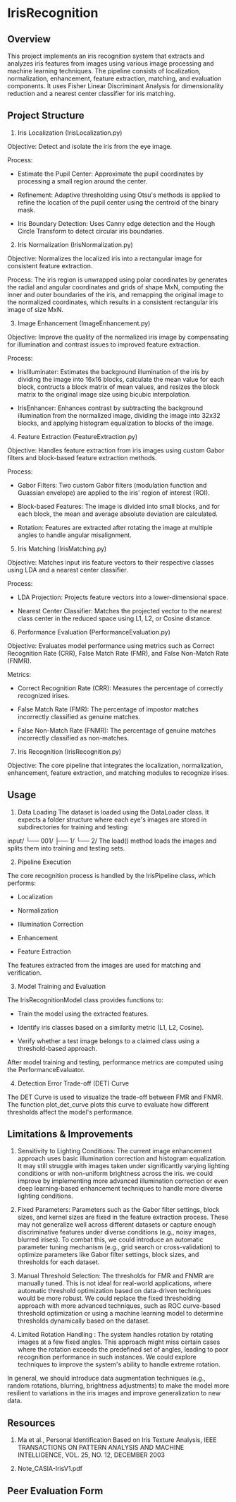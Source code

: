 # IrisRecognition
## Overview

This project implements an iris recognition system that extracts and analyzes iris features from images using various image processing and machine learning techniques. The pipeline consists of localization, normalization, enhancement, feature extraction, matching, and evaluation components. It uses Fisher Linear Discriminant Analysis for dimensionality reduction and a nearest center classifier for iris matching.

## Project Structure

1. Iris Localization (IrisLocalization.py)

Objective: Detect and isolate the iris from the eye image.

Process: 

- Estimate the Pupil Center: Approximate the pupil coordinates by processing a small region around the center. 

- Refinement: Adaptive thresholding using Otsu's methods is applied to refine the location of the pupil center using the centroid of the binary mask.

- Iris Boundary Detection: Uses Canny edge detection and the Hough Circle Transform to detect circular iris boundaries.

2. Iris Normalization (IrisNormalization.py)

Objective: Normalizes the localized iris into a rectangular image for consistent feature extraction.

Process: The iris region is unwrapped using polar coordinates by generates the radial and angular coordinates and grids of shape MxN, computing the inner and outer boundaries of the iris, and remapping the original image to the normalized coordinates, which results in a consistent rectangular iris image of size MxN.

3. Image Enhancement (ImageEnhancement.py)

Objective: Improve the quality of the normalized iris image by compensating for illumination and contrast issues to improved feature extraction. 

Process:

- IrisIlluminater: Estimates the background illumination of the iris by dividing the image into 16x16 blocks, calculate the mean value for each block, contructs a block matrix of mean values, and resizes the block matrix to the original image size using bicubic interpolation. 

- IrisEnhancer: Enhances contrast by subtracting the background illumination from the normalized image, dividing the image into 32x32 blocks, and applying histogram equalization to blocks of the image.

4. Feature Extraction (FeatureExtraction.py)

Objective: Handles feature extraction from iris images using custom Gabor filters and block-based feature extraction methods.

Process:

- Gabor Filters: Two custom Gabor filters (modulation function and Guassian envelope) are applied to the iris' region of interest (ROI).

- Block-based Features: The image is divided into small blocks, and for each block, the mean and average absolute deviation are calculated.

- Rotation: Features are extracted after rotating the image at multiple angles to handle angular misalignment.

5. Iris Matching (IrisMatching.py)

Objective: Matches input iris feature vectors to their respective classes using LDA and a nearest center classifier.

Process:

- LDA Projection: Projects feature vectors into a lower-dimensional space.

- Nearest Center Classifier: Matches the projected vector to the nearest class center in the reduced space using L1, L2, or Cosine distance.

6. Performance Evaluation (PerformanceEvaluation.py)

Objective: Evaluates model performance using metrics such as Correct Recognition Rate (CRR), False Match Rate (FMR), and False Non-Match Rate (FNMR).

Metrics:

- Correct Recognition Rate (CRR): Measures the percentage of correctly recognized irises.

- False Match Rate (FMR): The percentage of impostor matches incorrectly classified as genuine matches.

- False Non-Match Rate (FNMR): The percentage of genuine matches incorrectly classified as non-matches.

7. Iris Recognition (IrisRecognition.py)

Objective: The core pipeline that integrates the localization, normalization, enhancement, feature extraction, and matching modules to recognize irises.

## Usage

1. Data Loading
The dataset is loaded using the DataLoader class. It expects a folder structure where each eye's images are stored in subdirectories for training and testing:

input/
    └── 001/
        ├── 1/
        └── 2/
The load() method loads the images and splits them into training and testing sets.

2. Pipeline Execution

The core recognition process is handled by the IrisPipeline class, which performs:

- Localization

- Normalization

- Illumination Correction

- Enhancement

- Feature Extraction

The features extracted from the images are used for matching and verification.

3. Model Training and Evaluation

The IrisRecognitionModel class provides functions to:

- Train the model using the extracted features.

- Identify iris classes based on a similarity metric (L1, L2, Cosine).

- Verify whether a test image belongs to a claimed class using a threshold-based approach.

After model training and testing, performance metrics are computed using the PerformanceEvaluator.

4. Detection Error Trade-off (DET) Curve

The DET Curve is used to visualize the trade-off between FMR and FNMR. The function plot_det_curve plots this curve to evaluate how different thresholds affect the model's performance. 

## Limitations & Improvements

1. Sensitivity to Lighting Conditions: The current image enhancement approach uses basic illumination correction and histogram equalization. It may still struggle with images taken under significantly varying lighting conditions or with non-uniform brightness across the iris.  we could improve by implementing more advanced illumination correction or even deep learning-based enhancement techniques to handle more diverse lighting conditions.
   
2. Fixed Parameters: Parameters such as the Gabor filter settings, block sizes, and kernel sizes are fixed in the feature extraction process. These may not generalize well across different datasets or capture enough discriminative features under diverse conditions (e.g., noisy images, blurred irises). To combat this, we could introduce an automatic parameter tuning mechanism (e.g., grid search or cross-validation) to optimize parameters like Gabor filter settings, block sizes, and thresholds for each dataset.

3. Manual Threshold Selection: The thresholds for FMR and FNMR are manually tuned. This is not ideal for real-world applications, where automatic threshold optimization based on data-driven techniques would be more robust. We could replace the fixed thresholding approach with more advanced techniques, such as ROC curve-based threshold optimization or using a machine learning model to determine thresholds dynamically based on the dataset.

4. Limited Rotation Handling : The system handles rotation by rotating images at a few fixed angles. This approach might miss certain cases where the rotation exceeds the predefined set of angles, leading to poor recognition performance in such instances. We could explore techniques to improve the system's ability to handle extreme rotation.

In general, we should introduce data augmentation techniques (e.g., random rotations, blurring, brightness adjustments) to make the model more resilient to variations in the iris images and improve generalization to new data.

## Resources 

1. Ma et al., Personal Identification Based on Iris
Texture Analysis, IEEE TRANSACTIONS ON
PATTERN ANALYSIS AND MACHINE
INTELLIGENCE, VOL. 25, NO. 12, DECEMBER
2003

2. Note_CASIA-IrisV1.pdf

## Peer Evaluation Form 

